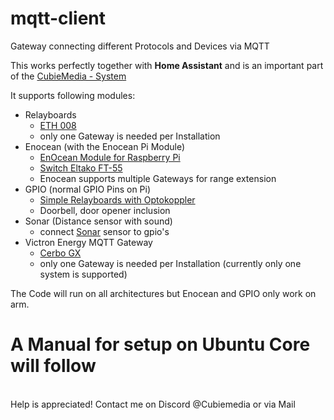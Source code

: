 # mqtt-client

Gateway connecting different Protocols and Devices via MQTT

This works perfectly together with <b>Home Assistant</b> and is an important part of the [CubieMedia - System](https://www.cubiemedia.de)

It supports following modules:

* Relayboards
  * [ETH 008](https://www.robot-electronics.co.uk/files/eth008.pdf)
  * only one Gateway is needed per Installation
* Enocean (with the Enocean Pi Module)
  * [EnOcean Module for Raspberry Pi](https://www.rasppishop.de/ENOCEAN-PI-868-Das-868MHz-Transceiver-Modul-fuer-Raspberry-Pi)
  * [Switch Eltako FT-55](https://www.amazon.de/Eltako-FT55-RW-Funktaster/dp/B004OXQ93G/ref=sr_1_1?keywords=enocean+taster&sr=8-1)
  * Enocean supports multiple Gateways for range extension
* GPIO (normal GPIO Pins on Pi)
  * [Simple Relayboards with Optokoppler](https://www.amazon.de/Yizhet-Optokoppler-Channel-Raspberry-Arduino/dp/B07GXBSX58/ref=sr_1_15_sspa?__mk_de_DE=%C3%85M%C3%85%C5%BD%C3%95%C3%91&keywords=relay%2Bboard%2Boptokoppler&sr=8-15-spons&sp_csd=d2lkZ2V0TmFtZT1zcF9tdGY&th=1)
  * Doorbell, door opener inclusion
* Sonar (Distance sensor with sound)
  * connect [Sonar](https://www.amazon.de/Ultraschall-Sensor-JSN-SR04T-Entfernungsmessmodul-Wasserdichtem/dp/B07MKQ7VQF/ref=sr_1_4?__mk_de_DE=%C3%85M%C3%85%C5%BD%C3%95%C3%91&keywords=ultraschallsensor+entfernung&sr=8-4) sensor to gpio's
* Victron Energy MQTT Gateway
  * [Cerbo GX](https://www.victronenergy.com/communication-centres/cerbo-gx)
  * only one Gateway is needed per Installation (currently only one system is supported)

The Code will run on all architectures but Enocean and GPIO only work on arm.


<h1>A Manual for setup on Ubuntu Core will follow</h1>


<br>
Help is appreciated!
Contact me on Discord @Cubiemedia or via Mail
